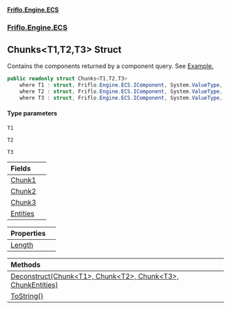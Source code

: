#### [Friflo.Engine.ECS](index.md 'index')
### [Friflo.Engine.ECS](Friflo.Engine.ECS.md 'Friflo.Engine.ECS')

## Chunks<T1,T2,T3> Struct

Contains the components returned by a component query.
See <a href="https://github.com/friflo/Friflo.Json.Fliox/blob/main/Engine/README.md#enumerate-query-chunks">Example.</a>

```csharp
public readonly struct Chunks<T1,T2,T3>
    where T1 : struct, Friflo.Engine.ECS.IComponent, System.ValueType, System.ValueType
    where T2 : struct, Friflo.Engine.ECS.IComponent, System.ValueType, System.ValueType
    where T3 : struct, Friflo.Engine.ECS.IComponent, System.ValueType, System.ValueType
```
#### Type parameters

<a name='Friflo.Engine.ECS.Chunks_T1,T2,T3_.T1'></a>

`T1`

<a name='Friflo.Engine.ECS.Chunks_T1,T2,T3_.T2'></a>

`T2`

<a name='Friflo.Engine.ECS.Chunks_T1,T2,T3_.T3'></a>

`T3`

| Fields | |
| :--- | :--- |
| [Chunk1](Chunks_T1,T2,T3_.Chunk1.md 'Friflo.Engine.ECS.Chunks<T1,T2,T3>.Chunk1') | |
| [Chunk2](Chunks_T1,T2,T3_.Chunk2.md 'Friflo.Engine.ECS.Chunks<T1,T2,T3>.Chunk2') | |
| [Chunk3](Chunks_T1,T2,T3_.Chunk3.md 'Friflo.Engine.ECS.Chunks<T1,T2,T3>.Chunk3') | |
| [Entities](Chunks_T1,T2,T3_.Entities.md 'Friflo.Engine.ECS.Chunks<T1,T2,T3>.Entities') | |

| Properties | |
| :--- | :--- |
| [Length](Chunks_T1,T2,T3_.Length.md 'Friflo.Engine.ECS.Chunks<T1,T2,T3>.Length') | |

| Methods | |
| :--- | :--- |
| [Deconstruct(Chunk&lt;T1&gt;, Chunk&lt;T2&gt;, Chunk&lt;T3&gt;, ChunkEntities)](Chunks_T1,T2,T3_.Deconstruct(Chunk_T1_,Chunk_T2_,Chunk_T3_,ChunkEntities).md 'Friflo.Engine.ECS.Chunks<T1,T2,T3>.Deconstruct(Friflo.Engine.ECS.Chunk<T1>, Friflo.Engine.ECS.Chunk<T2>, Friflo.Engine.ECS.Chunk<T3>, Friflo.Engine.ECS.ChunkEntities)') | |
| [ToString()](Chunks_T1,T2,T3_.ToString().md 'Friflo.Engine.ECS.Chunks<T1,T2,T3>.ToString()') | |
